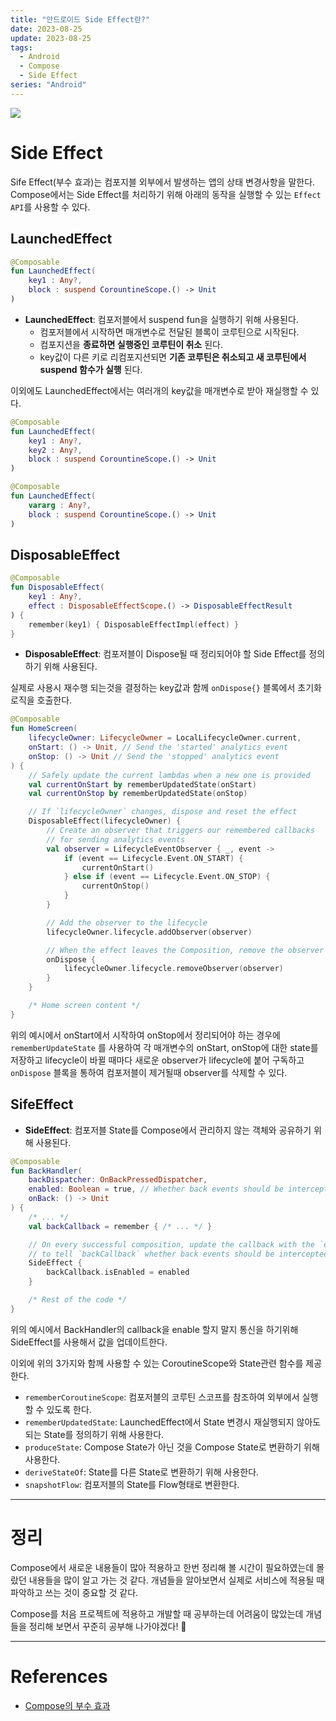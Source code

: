 ```yaml
---
title: "안드로이드 Side Effect란?"
date: 2023-08-25
update: 2023-08-25
tags:
  - Android
  - Compose
  - Side Effect
series: "Android"
---
```

<img src="https://github.com/ppeper/Kotlin_Algorithm/assets/63226023/3ee7a814-cc90-42ba-9411-6a20ff29c970">

# Side Effect
Sife Effect(부수 효과)는 컴포지블 외부에서 발생하는 앱의 상태 변경사항을 말한다. Compose에서는 Side Effect를 처리하기 위해 아래의 동작을 실행할 수 있는 `Effect API`를 사용할 수 있다.

## LaunchedEffect

```kotlin
@Composable
fun LaunchedEffect(
	key1 : Any?,
	block : suspend CorountineScope.() -> Unit
)
```

- __LaunchedEffect__: 컴포저블에서 suspend fun을 실행하기 위해 사용된다.
    - 컴포저블에서 시작하면 매개변수로 전달된 블록이 코루틴으로 시작된다.
    - 컴포지션을 __종료하면 실행중인 코루틴이 취소__ 된다.
    - key값이 다른 키로 리컴포지션되면 __기존 코루틴은 취소되고 새 코루틴에서 suspend 함수가 실행__ 된다.

이외에도 LaunchedEffect에서는 여러개의 key값을 매개변수로 받아 재실행할 수 있다.

```kotlin
@Composable
fun LaunchedEffect(
	key1 : Any?,
	key2 : Any?,
	block : suspend CorountineScope.() -> Unit
)

@Composable
fun LaunchedEffect(
	vararg : Any?,
	block : suspend CorountineScope.() -> Unit
)
```

## DisposableEffect

```kotlin
@Composable
fun DisposableEffect(
	key1 : Any?,
	effect : DisposableEffectScope.() -> DisposableEffectResult
) {
	remember(key1) { DisposableEffectImpl(effect) }
}
```

- __DisposableEffect__: 컴포저블이 Dispose될 때 정리되어야 할 Side Effect를 정의하기 위해 사용된다. 

실제로 사용시 재수행 되는것을 결정하는 key값과 함께 `onDispose{}` 블록에서 초기화 로직을 호출한다.

```kotlin
@Composable
fun HomeScreen(
    lifecycleOwner: LifecycleOwner = LocalLifecycleOwner.current,
    onStart: () -> Unit, // Send the 'started' analytics event
    onStop: () -> Unit // Send the 'stopped' analytics event
) {
    // Safely update the current lambdas when a new one is provided
    val currentOnStart by rememberUpdatedState(onStart)
    val currentOnStop by rememberUpdatedState(onStop)

    // If `lifecycleOwner` changes, dispose and reset the effect
    DisposableEffect(lifecycleOwner) {
        // Create an observer that triggers our remembered callbacks
        // for sending analytics events
        val observer = LifecycleEventObserver { _, event ->
            if (event == Lifecycle.Event.ON_START) {
                currentOnStart()
            } else if (event == Lifecycle.Event.ON_STOP) {
                currentOnStop()
            }
        }

        // Add the observer to the lifecycle
        lifecycleOwner.lifecycle.addObserver(observer)

        // When the effect leaves the Composition, remove the observer
        onDispose {
            lifecycleOwner.lifecycle.removeObserver(observer)
        }
    }

    /* Home screen content */
}
```

위의 예시에서 onStart에서 시작하여 onStop에서 정리되어야 하는 경우에 `rememberUpdateState` 를 사용하여 각 매개변수의 onStart, onStop에 대한 state를 저장하고 lifecycle이 바뀔 때마다 새로운 observer가 lifecycle에 붙어 구독하고 `onDispose` 블록을 통하여 컴포저블이 제거될때 observer를 삭제할 수 있다.

## SifeEffect

- __SideEffect__: 컴포저블 State를 Compose에서 관리하지 않는 객체와 공유하기 위해 사용된다.

```kotlin
@Composable
fun BackHandler(
    backDispatcher: OnBackPressedDispatcher,
    enabled: Boolean = true, // Whether back events should be intercepted or not
    onBack: () -> Unit
) {
    /* ... */
    val backCallback = remember { /* ... */ }

    // On every successful composition, update the callback with the `enabled` value
    // to tell `backCallback` whether back events should be intercepted or not
    SideEffect {
        backCallback.isEnabled = enabled
    }

    /* Rest of the code */
}
```

위의 예시에서 BackHandler의 callback을 enable 할지 말지 통신을 하기위해 SideEffect를 사용해서 값을 업데이트한다.

이외에 위의 3가지와 함께 사용할 수 있는 CoroutineScope와 State관련 함수를 제공한다.

- `rememberCoroutineScope`: 컴포저블의 코루틴 스코프를 참조하여 외부에서 실행할 수 있도록 한다.
- `rememberUpdatedState`: LaunchedEffect에서 State 변경시 재실행되지 않아도 되는 State를 정의하기 위해 사용한다.
- `produceState`: Compose State가 아닌 것을 Compose State로 변환하기 위해 사용한다.
- `deriveStateOf`: State를 다른 State로 변환하기 위해 사용한다.
- `snapshotFlow`: 컴포저블의 State를 Flow형태로 변환한다.

- - -
# 정리
Compose에서 새로운 내용들이 많아 적용하고 한번 정리해 볼 시간이 필요하였는데 몰랐던 내용들을 많이 알고 가는 것 같다. 개념들을 알아보면서 실제로 서비스에 적용될 때 파악하고 쓰는 것이 중요할 것 같다.

Compose를 처음 프로젝트에 적용하고 개발할 때 공부하는데 어려움이 많았는데 개념들을 정리해 보면서 꾸준히 공부해 나가야겠다! 🥲

- - -
# References
- [Compose의 부수 효과](https://developer.android.com/jetpack/compose/side-effects?hl=ko)